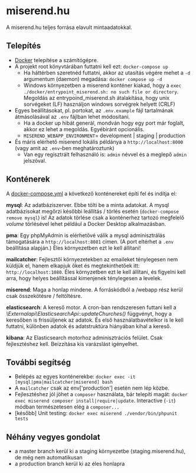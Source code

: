 miserend.hu
========

A miserend.hu teljes forrása elavult mintaadatokkal.

## Telepítés
- [Docker](https://docs.docker.com/engine/install/) telepítése a számítógépre.
- A projekt root könyvtárában futtatni kell ezt: `docker-compose up`
  - Ha háttérben szeretnéd futtatni, akkor az utasítás végére mehet a `-d` argumentum (daemon) megadása: `docker compose up -d`
  - Windows környezetben a miserend konténer kiakad, hogy a `exec ./docker/entrypoint_miserend.sh: no such file or directory`. Megoldás az entrypoind_miserend.sh átalakítása, hogy unix sorvégeket (LF) használjon windows sorvégrek helyett (CRLF)
- Egyes beállításokat, pl. portokat, az `.env.example` fájl tartalmának átmásolásával az `.env` fájlban lehet módosítani. 
  - Ha a docker up hibát generál, mondván hogy egy port már foglalt, akkor ez lehet a megoldás. Egyébiránt opcionális.
  - `MISEREND_WEBAPP_ENVIRONMENT`= development | staging | production
- És máris elérhető miserend lokális példánya a `http://localhost:8000` (vagy amit az `.env`-ben meghatároztunk)
  - Van egy regisztrált felhasználó is: `admin` névvel és a meglepő `admin` jelszóval.

## Konténerek
A [docker-compose.yml](docker-compose.yml) a következő konténereket építi fel és indítja el:

**mysql**: Az adatbáziszerver. Ebbe tölti be a minta adatokat. A mysql adatbázisokat megőrzi későbbi leállítás / törlés esetén (`docker-compose remove mysql`) is! Az adatok törlése csak a konténerhez tartozó megfelelő *volume* törlésével lehet például a Docker Desktop alkalmazásban.

**pma**: Egy phpMyAdmin is elérhetővé válik a mysql adminisztrálás támogatására a `http://localhost:8081` címen. (A port eltérhet a `.env` beállítása alapján.) Éles környezetben ezt le kell állítani!

**mailcatcher**: Fejlesztői környezetekben az emaileket ténylegesen nem küldjük el, hanem elkapjuk őket és megtekinthetőek itt: `http://localhost:1080`. Éles környzetben ezt le kell állítani, és figyelni kell arra, hogy helyes beállítással kimenjenek ténylegesen a levelek.

**miserend**: Maga a honlap mindene. A forráskódból a /webapp rész kerül csak összekötésre / feltöltésre.

**elasticsearch**: A kereső motor. A cron-ban rendszeresen futtani kell a _\Externalapi\ElasticsearchApi::updateChurches()_ függvényt, hogy a keresőben is frissüljenek az adatok. És első használatbavételkor is le kell futtatni, különben adatok és adatstruktúra hiányában kihal a kereső.

**kibana**: Az Elasticsearch motorhoz adminisztrációs felület. Csak fejlesztéshez kell. Beizzítása kis varázslást igényelhet.


## További segítség
- Belépés az egyes konténerekbe: `docker exec -it [mysql|pma|mailcatcher|miserend] bash`
- A `mailcatcher` csak az env['production'] esetén nem lép közbe.
- Fejlesztéshez jól jöhet a `composer` használata, bár telepíti magát:  `docker exec miserend composer install|require|update`. Interactive (`-it`) módban természetesen elég a `composer...`
- [később] Unit testing: `docker exec miserend ./vendor/bin/phpunit tests`

## Néhány vegyes gondolat
  - a master branch kerül ki a staging környezetbe (staging.miserend.hu), de még nem automatikusan
  - a production branch kerül ki az éles honlapra
	
